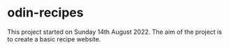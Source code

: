 # odin-recipes
This project started on Sunday 14th August 2022. The aim of the project is to create a basic recipe website.